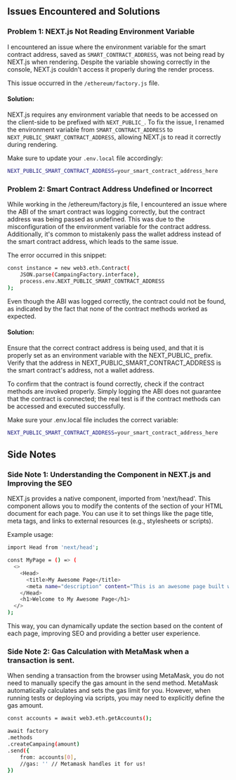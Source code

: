 ## Issues Encountered and Solutions

### Problem 1: NEXT.js Not Reading Environment Variable

I encountered an issue where the environment variable for the smart contract address, saved as `SMART_CONTRACT_ADDRESS`, was not being read by NEXT.js when rendering. Despite the variable showing correctly in the console, NEXT.js couldn't access it properly during the render process.

This issue occurred in the `/ethereum/factory.js` file.

#### Solution:
NEXT.js requires any environment variable that needs to be accessed on the client-side to be prefixed with `NEXT_PUBLIC_`. To fix the issue, I renamed the environment variable from `SMART_CONTRACT_ADDRESS` to `NEXT_PUBLIC_SMART_CONTRACT_ADDRESS`, allowing NEXT.js to read it correctly during rendering.

Make sure to update your `.env.local` file accordingly:

```bash
NEXT_PUBLIC_SMART_CONTRACT_ADDRESS=your_smart_contract_address_here
```

### Problem 2: Smart Contract Address Undefined or Incorrect
While working in the /ethereum/factory.js file, I encountered an issue where the ABI of the smart contract was logging correctly, but the contract address was being passed as undefined. This was due to the misconfiguration of the environment variable for the contract address. Additionally, it's common to mistakenly pass the wallet address instead of the smart contract address, which leads to the same issue.

The error occurred in this snippet:
```bash
const instance = new web3.eth.Contract(
    JSON.parse(CampaingFactory.interface), 
    process.env.NEXT_PUBLIC_SMART_CONTRACT_ADDRESS
);
```

Even though the ABI was logged correctly, the contract could not be found, as indicated by the fact that none of the contract methods worked as expected.

#### Solution:
Ensure that the correct contract address is being used, and that it is properly set as an environment variable with the NEXT_PUBLIC_ prefix. Verify that the address in NEXT_PUBLIC_SMART_CONTRACT_ADDRESS is the smart contract's address, not a wallet address.

To confirm that the contract is found correctly, check if the contract methods are invoked properly. Simply logging the ABI does not guarantee that the contract is connected; the real test is if the contract methods can be accessed and executed successfully.

Make sure your .env.local file includes the correct variable:

```bash
NEXT_PUBLIC_SMART_CONTRACT_ADDRESS=your_smart_contract_address_here
```

## Side Notes

### Side Note 1: Understanding the <Head /> Component in NEXT.js and Improving the SEO
NEXT.js provides a native <Head /> component, imported from 'next/head'. This component allows you to modify the contents of the <head> section of your HTML document for each page. You can use it to set things like the page title, meta tags, and links to external resources (e.g., stylesheets or scripts).

Example usage:

```bash
import Head from 'next/head';

const MyPage = () => (
  <>
    <Head>
      <title>My Awesome Page</title>
      <meta name="description" content="This is an awesome page built with NEXT.js" />
    </Head>
    <h1>Welcome to My Awesome Page</h1>
  </>
);
```

This way, you can dynamically update the <head> section based on the content of each page, improving SEO and providing a better user experience.

### Side Note 2: Gas Calculation with MetaMask when a transaction is sent.
When sending a transaction from the browser using MetaMask, you do not need to manually specify the gas amount in the send method. MetaMask automatically calculates and sets the gas limit for you. However, when running tests or deploying via scripts, you may need to explicitly define the gas amount.
```bash
const accounts = await web3.eth.getAccounts();

await factory
.methods
.createCampaing(amount)
.send({
    from: accounts[0],
    //gas: '' // Metamask handles it for us!
})
```
